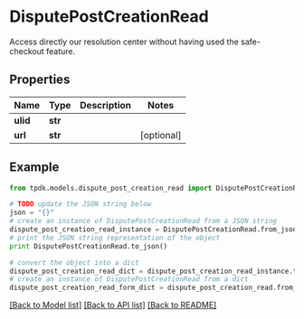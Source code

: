 # DisputePostCreationRead

Access directly our resolution center without having used the safe-checkout feature.

## Properties
Name | Type | Description | Notes
------------ | ------------- | ------------- | -------------
**ulid** | **str** |  | 
**url** | **str** |  | [optional] 

## Example

```python
from tpdk.models.dispute_post_creation_read import DisputePostCreationRead

# TODO update the JSON string below
json = "{}"
# create an instance of DisputePostCreationRead from a JSON string
dispute_post_creation_read_instance = DisputePostCreationRead.from_json(json)
# print the JSON string representation of the object
print DisputePostCreationRead.to_json()

# convert the object into a dict
dispute_post_creation_read_dict = dispute_post_creation_read_instance.to_dict()
# create an instance of DisputePostCreationRead from a dict
dispute_post_creation_read_form_dict = dispute_post_creation_read.from_dict(dispute_post_creation_read_dict)
```
[[Back to Model list]](../README.md#documentation-for-models) [[Back to API list]](../README.md#documentation-for-api-endpoints) [[Back to README]](../README.md)


